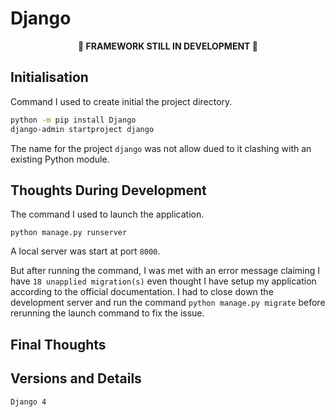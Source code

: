 # Django

<p align="center"><b>🚧 FRAMEWORK STILL IN DEVELOPMENT 🚧</b></p>

## Initialisation

Command I used to create initial the project directory.

```bash
python -m pip install Django
django-admin startproject django
```

The name for the project `django` was not allow dued to it clashing with an existing Python module.

## Thoughts During Development

The command I used to launch the application.

```
python manage.py runserver
```

A local server was start at port `8000`.

But after running the command, I was met with an error message claiming I have `18 unapplied migration(s)` even thought I have setup my application according to the official documentation. I had to close down the development server and run the command `python manage.py migrate` before rerunning the launch command to fix the issue.

## Final Thoughts

## Versions and Details

`Django 4`

